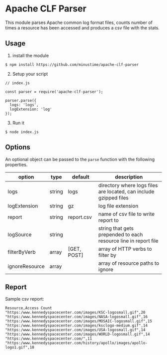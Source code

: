 # Apache CLF Parser

This module parses Apache common log format files, counts number of times a resource has been accessed and produces a csv file with the stats.

## Usage

1. install the module

```
$ npm install https://github.com/minustime/apache-clf-parser
```

2. Setup your script

```
// index.js

const parser = require('apache-clf-parser');

parser.parse({
  logs: 'logs',
  logExtension: 'log'
});
```

3. Run it

```
$ node index.js
```

## Options

An optional object can be passed to the `parse` function with the following properties.

| option         | type   | default     | description                                                       |
| -------------- | ------ | ----------- | ----------------------------------------------------------------- |
| logs           | string | logs        | directory where logs files are located, can include gzipped files |
| logExtension   | string | gz          | log file extension                                                |
| report         | string | report.csv  | name of csv file to write report to                               |
| logSource      | string |             | string that gets prepended to each resource line in report file   |
| filterByVerb   | array  | [GET, POST] | array of HTTP verbs to filter by                                  |
| ignoreResource | array  |             | array of resource paths to ignore                                 |

## Report

Sample csv report:

```
Resource,Access Count
"https:/www.kennedyspacecenter.com/images/KSC-logosmall.gif",20
"https:/www.kennedyspacecenter.com/images/NASA-logosmall.gif",16
"https:/www.kennedyspacecenter.com/images/MOSAIC-logosmall.gif",15
"https:/www.kennedyspacecenter.com/images/ksclogo-medium.gif",14
"https:/www.kennedyspacecenter.com/images/USA-logosmall.gif",14
"https:/www.kennedyspacecenter.com/images/WORLD-logosmall.gif",14
"https:/www.kennedyspacecenter.com/",11
"https:/www.kennedyspacecenter.com/history/apollo/images/apollo-logo1.gif",10
```
